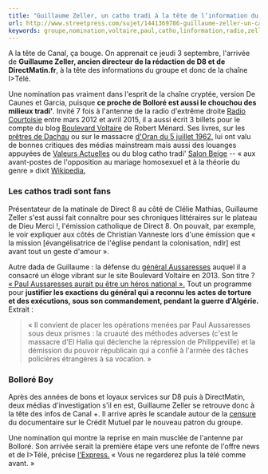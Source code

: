 ```yaml
---
title: "Guillaume Zeller, un catho tradi à la tête de l’information du groupe Canal +"
url: http://www.streetpress.com/sujet/1441369786-guillaume-zeller-un-catho-tradi-a-canal
keywords: groupe,nomination,voltaire,paul,catho,linformation,radio,zeller,canal,tradi,bolloré,tête,guillaume,aussaresses
---
```

A la tête de Canal, ça bouge. On apprenait ce jeudi 3 septembre, l'arrivée de **Guillaume Zeller, ancien directeur de la rédaction de D8 et de DirectMatin.fr**, à la tête des informations du groupe et donc de la chaîne I\>Télé.

Une nomination pas vraiment dans l'esprit de la chaîne cryptée, version De Caunes et Garcia, puisque **ce proche de Bolloré est aussi le chouchou des milieux tradi'**. Invité 7 fois à l'antenne de la radio d'extrême droite [Radio Courtoisie](http://www.radiocourtoisie.fr/tag/guillaume-zeller/) entre mars 2012 et avril 2015, il a aussi écrit 3 billets pour le compte du blog [Boulevard Voltaire](http://www.bvoltaire.fr/auteur/guillaumezeller) de Robert Ménard. Ses livres, sur les [prêtres de Dachau](http://www.amazon.fr/baraque-pr%C3%AAtres-Dachau-1938-1945/dp/B00MF8NZO8/ref=asap_bc?ie=UTF8) ou sur le massacre [d'Oran du 5 juillet 1962,](http://www.amazon.fr/Oran-juillet-1962-Guillaume-Zeller/dp/2847348999/ref=asap_bc?ie=UTF8) lui ont valu de bonnes critiques des médias mainstream mais aussi des louanges appuyées de [Valeurs Actuelles](http://www.valeursactuelles.com/monde/un-padre-chez-les-paras-43644) ou du blog catho tradi' [Salon Beige](http://lesalonbeige.blogs.com/my_weblog/2015/03/la-baraque-des-pr%C3%AAtres-dachau-1938-1945-.html) -- « aux avant-postes de l'opposition au mariage homosexuel et à la théorie du genre » dixit [Wikipedia.](https://fr.wikipedia.org/wiki/Le_Salon_beige)

### Les cathos tradi sont fans

Présentateur de la matinale de Direct 8 au côté de Clélie Mathias, Guillaume Zeller s'est aussi fait connaître pour ses chroniques littéraires sur le plateau de Dieu Merci !, l'émission catholique de Direct 8. On pouvait, par exemple, le voir expliquer aux côtés de Christian Vanneste lors d'une émission que « la mission \[évangélisatrice de l'église pendant la colonisation, ndlr\] est avant tout un geste d'amour ».

Autre dada de Guillaume : la défense du [général Aussaresses](https://fr.wikipedia.org/wiki/Paul_Aussaresses) auquel il a consacré un éloge vibrant sur le site Boulevard Voltaire en 2013. Son titre ? [« Paul Aussaresses aurait pu être un héros national ».](http://www.bvoltaire.fr/guillaumezeller/paul-aussaresses-aurait-pu-etre-un-heros-national,43501) Tout un programme pour **justifier les exactions du général qui a reconnu les actes de torture et des exécutions, sous son commandement, pendant la guerre d'Algérie.** Extrait :

> « Il convient de placer les opérations menées par Paul Aussaresses sous deux prismes : la cruauté des méthodes adverses (c'est le massacre d'El Halia qui déclenche la répression de Philippeville) et la démission du pouvoir républicain qui a confié à l'armée des tâches policières étrangères à sa vocation. »

### Bolloré Boy

Après des années de bons et loyaux services sur D8 puis à DirectMatin, deux médias d'investigation s'il en est, Guillaume Zeller se retrouve donc à la tête des infos de Canal +. Il arrive après le scandale autour de la [censure](http://www.mediapart.fr/journal/france/290715/canal-vincent-bollore-censure-un-documentaire-sur-le-credit-mutuel) du documentaire sur le Crédit Mutuel par le nouveau patron du groupe.

Une nomination qui montre la reprise en main musclée de l'antenne par Bolloré. Son arrivée serait la première étape vers une refonte de l'offre news et de I\>Télé, précise [l'Express.](http://blogs.lexpress.fr/media/2015/09/03/guillaume-zeller-direct-matin-a-la-tete-de-linfo-du-groupe-canal/) « Vous ne regarderez plus la télé comme avant. »
